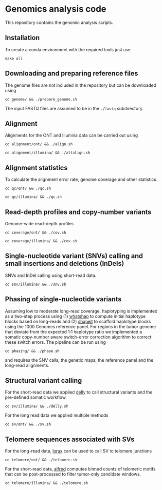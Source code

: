 # Genomics analysis code

This repository contains the genomic analysis scripts.

## Installation

To create a conda environment with the required tools just use

`make all`

## Downloading and preparing reference files

The genome files are not included in the repository but can be downloaded using

`cd genome/ && ./prepare_genome.sh`

The input FASTQ files are assumed to be in the `./fastq` subdirectory.

## Alignment

Alignments for the ONT and Illumina data can be carried out using

`cd alignment/ont/ && ./align.sh`

`cd alignment/illumina/ && ./altalign.sh`

## Alignment statistics

To calculate the alignment error rate, genome coverage and other statistics.

`cd qc/ont/ && ./qc.sh`

`cd qc/illumina/ && ./qc.sh`

## Read-depth profiles and copy-number variants

Genome-wide read-depth profiles

`cd coverage/ont/ && ./cov.sh`

`cd coverage/illumina/ && ./cov.sh`

## Single-nucleotide variant (SNVs) calling and small insertions and deletions (InDels)

SNVs and InDel calling using short-read data.

`cd snv/illumina/ && ./snv.sh`

## Phasing of single-nucleotide variants

Assuming low to moderate long-read coverage, haplotyping is implemented as a two-step process using (1) [whatshap](https://whatshap.readthedocs.io/) to compute initial haplotype blocks based on long-reads and (2) [shapeit](https://odelaneau.github.io/shapeit4/) to scaffold haplotype blocks using the 1000 Genomes reference panel. For regions in the tumor genome that deviate from the expected 1:1 haplotype ratio we implemented a somatic copy-number aware switch-error correction algorithm to correct these switch errors. The pipeline can be run using

`cd phasing/ && ./phase.sh`

and requires the SNV calls, the genetic maps, the reference panel and the long-read alignments.

## Structural variant calling

For the short-read data we applied [delly](https://github.com/dellytools/delly) to call structural variants and the pre-defined somatic workflow.

`cd sv/illumina/ && ./delly.sh`

For the long read data we applied multiple methods

`cd sv/ont/ && ./sv.sh`

## Telomere sequences associated with SVs

For the long-read data, [lorax](https://github.com/tobiasrausch/lorax) can be used to call SV to telomere junctions

`cd telomere/ont/ && ./telomere.sh`

For the short-read data, [alfred](https://github.com/tobiasrausch/alfred) computes binned counts of telomeric motifs that can be post-processed to filter tumor-only candidate windows.

`cd telomere/illumina/ && ./telomere.sh`
